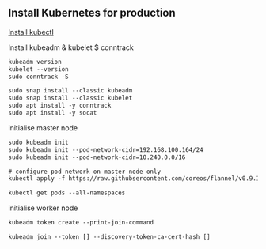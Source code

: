 ## Install Kubernetes for production


[Install kubectl](https://kubernetes.io/docs/tasks/tools/install-kubectl/#install-kubectl-on-linux)


Install kubeadm & kubelet $ conntrack
```txt
kubeadm version
kubelet --version
sudo conntrack -S

sudo snap install --classic kubeadm
sudo snap install --classic kubelet
sudo apt install -y conntrack
sudo apt install -y socat
```


initialise master node
```txt
sudo kubeadm init
sudo kubeadm init --pod-network-cidr=192.168.100.164/24
sudo kubeadm init --pod-network-cidr=10.240.0.0/16

# configure pod network on master node only
kubectl apply -f https://raw.githubsercontent.com/coreos/flannel/v0.9.1/Documentation/kube-flannel.yml

kubectl get pods --all-namespaces
```


initialise worker node
```txt
kubeadm token create --print-join-command

kubeadm join --token [] --discovery-token-ca-cert-hash []
```
